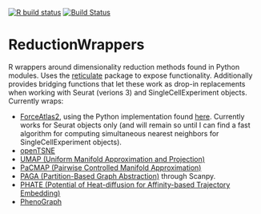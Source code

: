<!-- badges: start -->
  [![R build status](https://github.com/milescsmith/ReductionWrappers/workflows/pkgdown/badge.svg)](https://github.com/milescsmith/ReductionWrappers/actions)
[![Build Status](https://travis-ci.com/milescsmith/ReductionWrappers.svg?branch=master)](https://travis-ci.com/milescsmith/ReductionWrappers)
<!-- badges: end -->

# ReductionWrappers

R wrappers around dimensionality reduction methods found in Python modules.  Uses the [reticulate](https://github.com/rstudio/reticulate) package to expose functionality.  Additionally provides bridging functions that let these work as drop-in replacements when working with Seurat (verions 3) and SingleCellExperiment objects.  Currently wraps:
  * [ForceAtlas2](http://journals.plos.org/plosone/article?id=10.1371/journal.pone.0098679), using the Python implementation found [here](https://github.com/bhargavchippada/forceatlas2).  Currently works for Seurat objects only (and will remain so until I can find a fast algorithm for computing simultaneous nearest neighbors for SingleCellExperiment objects).
  * [openTSNE](https://github.com/pavlin-policar/openTSNE)
  * [UMAP (Uniform Manifold Approximation and Projection)](https://github.com/lmcinnes/umap)
  * [PaCMAP (Pairwise Controlled Manifold Approximation)](https://github.com/YingfanWang/PaCMAP)
  * [PAGA (Partition-Based Graph Abstraction)](https://github.com/theislab/paga) through Scanpy.
  * [PHATE (Potential of Heat-diffusion for Affinity-based Trajectory Embedding)](https://www.biorxiv.org/content/early/2017/03/24/120378)
  * [PhenoGraph](https://github.com/jacoblevine/PhenoGraph)
